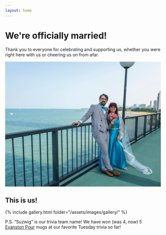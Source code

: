 ```yaml
---
layout: home
---
```


# We're officially married!

Thank you to everyone for celebrating and supporting us, whether you were right here with us or cheering us on from afar.

![Us happily married in Chicago!](assets/images/IMG_1069.JPG)


## This is us!

{% include gallery.html folder="/assets/images/gallery/" %}

P.S. “Suzwig” is our trivia team name! We have won (was 4, now) 5 [Evanston Pour](https://www.evanstonpour.com/) mugs at our favorite Tuesday trivia so far!
